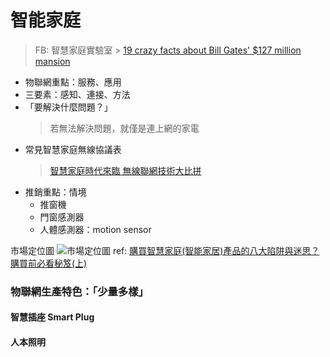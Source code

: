 # 智能家庭

> FB: 智慧家庭實驗室
    > [19 crazy facts about Bill Gates' $127 million mansion](https://www.businessinsider.com/crazy-facts-about-bill-gates-house-2016-11)

- 物聯網重點：服務、應用
- 三要素：感知、連接、方法
- 「要解決什麼問題？」
    > 若無法解決問題，就僅是連上網的家電
- 常見智慧家庭無線協議表
    > [智慧家庭時代來臨 無線聯網技術大比拼](http://www.smartmeter.com.tw/ugC_PrdNews.asp?hidPrdNewsID=41)
- 推銷重點：情境
  - 推窗機
  - 門窗感測器
  - 人體感測器：motion sensor

市場定位圖
![市場定位圖](https://miro.medium.com/max/700/1*mfLKJw-EvtAPC0MiDvuuHg.png "市場定位圖")
ref: [購買智慧家庭(智能家居)產品的八大陷阱與迷思？購買前必看秘笈(上)](https://medium.com/%E6%99%BA%E6%85%A7%E5%AE%B6%E5%BA%AD%E5%AF%A6%E9%A9%97%E5%AE%A4/%E6%99%BA%E6%85%A7%E5%AE%B6%E5%BA%AD%E7%9A%84%E5%9C%B0%E9%9B%B7%E8%88%87%E8%BF%B7%E6%80%9D-%E9%81%B8%E8%B3%BC%E6%99%BA%E5%AE%B6%E7%94%A2%E5%93%81%E5%89%8D%E5%BF%85%E9%A0%88%E5%85%88%E5%81%9A%E7%9A%84%E5%8A%9F%E8%AA%B2-1bf5539c0e)

### 物聯網生產特色：「少量多樣」
#### 智慧插座 Smart Plug
#### 人本照明